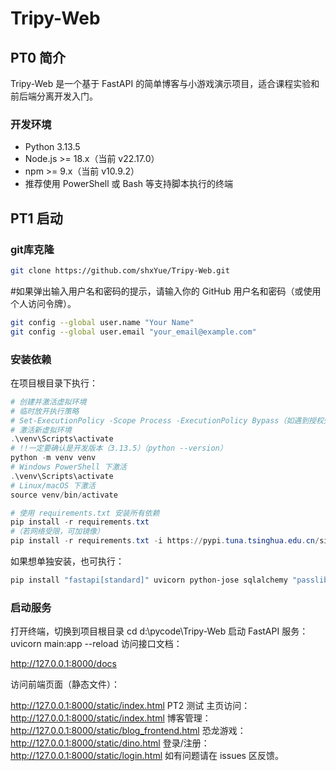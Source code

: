 # Tripy-Web

## PT0 简介

Tripy-Web 是一个基于 FastAPI 的简单博客与小游戏演示项目，适合课程实验和前后端分离开发入门。
### 开发环境

- Python 3.13.5
- Node.js >= 18.x（当前 v22.17.0）
- npm >= 9.x（当前 v10.9.2）
- 推荐使用 PowerShell 或 Bash 等支持脚本执行的终端


## PT1 启动
### git库克隆
```bash
git clone https://github.com/shxYue/Tripy-Web.git
```
#如果弹出输入用户名和密码的提示，请输入你的 GitHub 用户名和密码（或使用个人访问令牌）。
```bash
git config --global user.name "Your Name"
git config --global user.email "your_email@example.com"
```

### 安装依赖

在项目根目录下执行：

```powershell
# 创建并激活虚拟环境
# 临时放开执行策略
# Set-ExecutionPolicy -Scope Process -ExecutionPolicy Bypass（如遇到授权失败）
# 激活新虚拟环境
.\venv\Scripts\activate
# !!一定要确认是开发版本（3.13.5）（python --version）
python -m venv venv
# Windows PowerShell 下激活
.\venv\Scripts\activate
# Linux/macOS 下激活
source venv/bin/activate

# 使用 requirements.txt 安装所有依赖
pip install -r requirements.txt
#（若网络受限，可加镜像）
pip install -r requirements.txt -i https://pypi.tuna.tsinghua.edu.cn/simple
```

如果想单独安装，也可执行：

```bash
pip install "fastapi[standard]" uvicorn python-jose sqlalchemy "passlib[bcrypt]"
```

### 启动服务
打开终端，切换到项目根目录
cd d:\pycode\Tripy-Web
启动 FastAPI 服务：
uvicorn main:app --reload
访问接口文档：

http://127.0.0.1:8000/docs

访问前端页面（静态文件）：

http://127.0.0.1:8000/static/index.html
PT2 测试
主页访问：http://127.0.0.1:8000/static/index.html
博客管理：http://127.0.0.1:8000/static/blog_frontend.html
恐龙游戏：http://127.0.0.1:8000/static/dino.html
登录/注册：http://127.0.0.1:8000/static/login.html
如有问题请在 issues 区反馈。